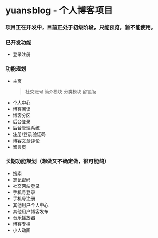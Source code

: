 # yuansblog -  个人博客项目

### 项目正在开发中，目前正处于初级阶段，只能预览，暂不能使用。

### 已开发功能
* 登录注册

### 功能规划
* 主页
  > 社交账号
  > 简介模块
  > 分类模块
  > 留言版
* 个人中心
* 博客阅读
* 博客分区
* 后台登录
* 后台管理系统 
* 注册/登录验证码
* 博客文章评论
* 留言页


### 长期功能规划（想做又不确定做，很可能鸽）
* 搜索
* 忘记密码
* 社交网站登录
* 手机号登录
* 手机号注册
* 其他用户个人中心
* 其他用户博客发布
* 音乐播放器
* 博客专栏
* 小人动画
